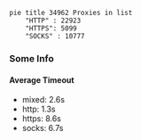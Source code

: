 
```mermaid
pie title 34962 Proxies in list
    "HTTP" : 22923
    "HTTPS": 5099
    "SOCKS" : 10777
```

### Some Info
#### Average Timeout

- mixed: 2.6s
- http: 1.3s
- https: 8.6s
- socks: 6.7s